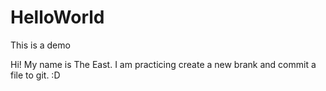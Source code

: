 # HelloWorld
This is a  demo 

Hi! My name is The East. I am practicing create a new brank and commit a file to git. :D
